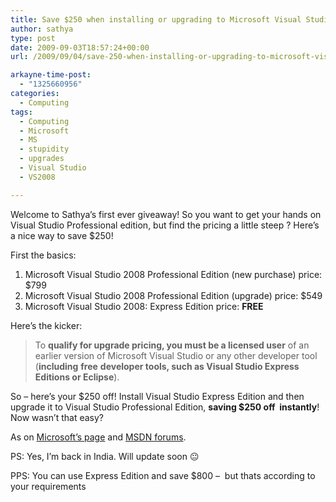 ```yaml
---
title: Save $250 when installing or upgrading to Microsoft Visual Studio Professional Edition!
author: sathya
type: post
date: 2009-09-03T18:57:24+00:00
url: /2009/09/04/save-250-when-installing-or-upgrading-to-microsoft-visual-studio-professional-edition/

arkayne-time-post:
  - "1325660956"
categories:
  - Computing
tags:
  - Computing
  - Microsoft
  - MS
  - stupidity
  - upgrades
  - Visual Studio
  - VS2008

---
```

Welcome to Sathya&#8217;s first ever giveaway! So you want to get your hands on Visual Studio Professional edition, but find the pricing a little steep ? Here&#8217;s a nice way to save $250!

First the basics:

<!--more-->

  1. Microsoft Visual Studio 2008 Professional Edition (new purchase) price: $799
  2. Microsoft Visual Studio 2008 Professional Edition (upgrade) price: $549
  3. Microsoft Visual Studio 2008: Express Edition price: **FREE**

Here&#8217;s the kicker:

> To **qualify for upgrade pricing, you must be a licensed user** of an earlier version of Microsoft Visual Studio or any other developer tool (**including** **free** **developer tools, such as Visual Studio Express Editions or Eclipse**).

So &#8211; here&#8217;s your $250 off! Install Visual Studio Express Edition and then upgrade it to Visual Studio Professional Edition, **saving $250 off  instantly**! Now wasn&#8217;t that easy?

As on [Microsoft&#8217;s page][1] and [MSDN forums][2].

PS: Yes, I&#8217;m back in India. Will update soon 😐

PPS: You can use Express Edition and save $800 &#8211;  but thats according to your requirements

 [1]: https://store.microsoft.com/microsoft/Visual-Studio-2008-Professional-Edition-Upgrade/product/7157765E
 [2]: https://social.msdn.microsoft.com/Forums/en-US/Vsexpressvcs/thread/b1c06113-db07-4e8b-b71e-a51a4937e9dc
